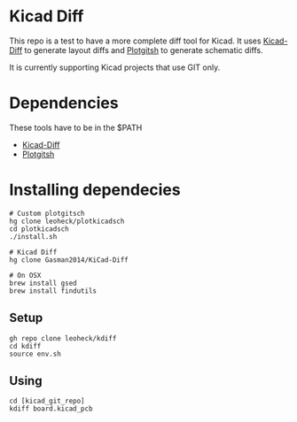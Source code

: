 # Kicad Diff

This repo is a test to have a more complete diff tool for Kicad.
It uses [Kicad-Diff](https://github.com/Gasman2014/KiCad-Diff) to generate layout diffs and [Plotgitsh](https://github.com/jnavila/plotkicadsch) to generate schematic diffs.

It is currently supporting Kicad projects that use GIT only.

# Dependencies
These tools have to be in the $PATH
- [Kicad-Diff](https://github.com/Gasman2014/KiCad-Diff)
- [Plotgitsh](https://github.com/leoheck/plotkicadsch)

# Installing dependecies
```
# Custom plotgitsch
hg clone leoheck/plotkicadsch
cd plotkicadsch
./install.sh

# Kicad Diff
hg clone Gasman2014/KiCad-Diff

# On OSX
brew install gsed
brew install findutils
```

## Setup
```
gh repo clone leoheck/kdiff
cd kdiff
source env.sh
```

## Using
```
cd [kicad_git_repo]
kdiff board.kicad_pcb
```
